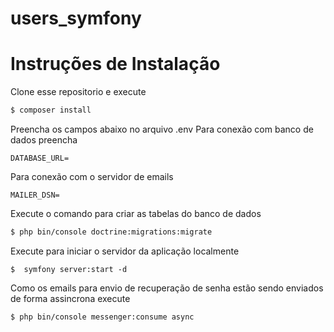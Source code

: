 # users_symfony
Instruções de Instalação
=================

Clone esse repositorio e execute 

```bash
$ composer install
```
Preencha os campos abaixo no arquivo .env
Para conexão com banco de dados preencha
```
DATABASE_URL=
```
Para conexão com o servidor de emails
```
MAILER_DSN=
```
Execute o comando para criar as tabelas do banco de dados 
```bash
$ php bin/console doctrine:migrations:migrate
```
Execute para iniciar o servidor da aplicação localmente

```
$  symfony server:start -d
```
Como os emails para envio de recuperação de senha estão sendo enviados de forma assincrona execute 
```
$ php bin/console messenger:consume async
```


